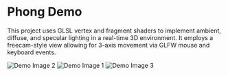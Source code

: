 # Phong Demo
This project uses GLSL vertex and fragment shaders to implement ambient, diffuse, and specular lighting in a real-time 3D environment. It employs a freecam-style view allowing for 3-axis movement via GLFW mouse and keyboard events.

![Demo Image 2](https://user-images.githubusercontent.com/15223179/30996320-d6460bda-a474-11e7-9e85-ea56ea6090bb.png)
![Demo Image 1](https://user-images.githubusercontent.com/15223179/29738756-4c88c5b6-89e1-11e7-9568-ed0b5129561f.png)
![Demo Image 3](https://user-images.githubusercontent.com/15223179/29957213-13983cc2-8ea1-11e7-8da9-4384f9abe72e.png)
